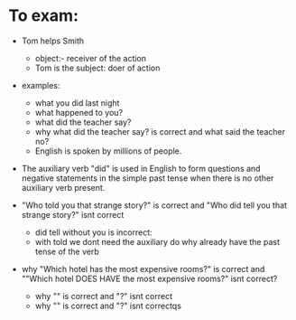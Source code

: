 # To exam:
- Tom helps Smith
	- object:- receiver of the action
	- Tom is the subject: doer of action

- examples:
	- what you did last night
	- what happened to you?
	- what did the teacher say?
	- why what did the teacher say? is correct and what said the teacher no?
	- English is spoken by millions of people.

- The auxiliary verb "did" is used in English to form questions and negative 
statements in the simple past tense when there is no other auxiliary verb present.

- "Who told you that strange story?" is correct and "Who did tell you that strange story?" isnt correct
	- did tell without you is incorrect:
	- with told we dont need the auxiliary do why already have the past tense of the verb

- why "Which hotel has the most expensive rooms?"  is correct and ""Which hotel DOES HAVE the most expensive rooms?" isnt correct?
	- why "" is correct and "?" isnt correct
	- why "" is correct and "?" isnt correctqs
